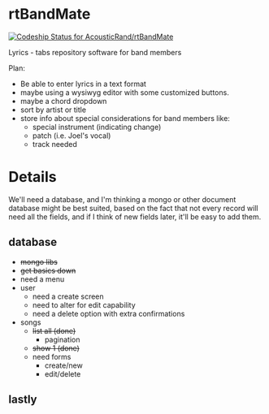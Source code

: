 # rtBandMate

[ ![Codeship Status for AcousticRand/rtBandMate](https://app.codeship.com/projects/64ed4cf0-4758-0132-a4ad-1e5414ff1fe0/status?branch=master)](https://app.codeship.com/projects/45590)

Lyrics - tabs repository software for band members

Plan:
* Be able to enter lyrics in a text format
* maybe using a wysiwyg editor with some customized buttons.
* maybe a chord dropdown
* sort by artist or title
* store info about special considerations for band members like:
  * special instrument (indicating change)
  * patch (i.e. Joel's vocal)
  * track needed


# Details
We'll need a database, and I'm thinking a mongo or other document database
might be best suited, based on the fact that not every record will need all
the fields, and if I think of new fields later, it'll be easy to add them.


## database
* ~~mongo libs~~
* ~~get basics down~~
* need a menu
* user
  * need a create screen
  * need to alter for edit capability
  * need a delete option with extra confirmations
* songs
  * ~~list all (done)~~
    * pagination
  * ~~show 1 (done)~~
  * need forms
    * create/new
    * edit/delete

## lastly
